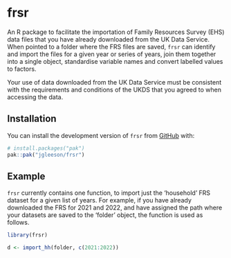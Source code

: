 
<!-- README.md is generated from README.Rmd. Please edit that file -->

# frsr

<!-- badges: start -->
<!-- badges: end -->

An R package to facilitate the importation of Family Resources Survey
(EHS) data files that you have already downloaded from the UK Data
Service. When pointed to a folder where the FRS files are saved, `frsr`
can identify and import the files for a given year or series of years,
join them together into a single object, standardise variable names and
convert labelled values to factors.

Your use of data downloaded from the UK Data Service must be consistent
with the requirements and conditions of the UKDS that you agreed to when
accessing the data.

## Installation

You can install the development version of `frsr` from
[GitHub](https://github.com/) with:

``` r
# install.packages("pak")
pak::pak("jgleeson/frsr")
```

## Example

`frsr` currently contains one function, to import just the ‘household’
FRS dataset for a given list of years. For example, if you have already
downloaded the FRS for 2021 and 2022, and have assigned the path where
your datasets are saved to the ‘folder’ object, the function is used as
follows.

``` r
library(frsr)

d <- import_hh(folder, c(2021:2022))
```
